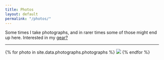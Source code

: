 ```yaml
---
title: Photos
layout: default
permalink: "/photos/"
---
```


Some times I take photographs, and in rarer times some of those might end up here. Interested
in my [gear?](/photo-gear/)

---

{% for photo in site.data.photographs.photographs %}
<img src="{{site.data.photographs.cdn}}/{{photo.slug}}-800.jpg" srcset="{{site.data.photographs.cdn}}/{{photo.slug}}-400.jpg 400w, {{site.data.photographs.cdn}}/{{photo.slug}}-600.jpg 600w, {{site.data.photographs.cdn}}/{{photo.slug}}-800.jpg 800w, {{site.data.photographs.cdn}}/{{photo.slug}}-1000.jpg 1000w" />
{% endfor %}
